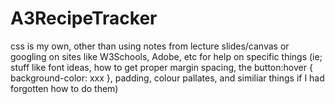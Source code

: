 # A3RecipeTracker
css is my own, other than using notes from lecture slides/canvas or googling on sites like W3Schools, Adobe, etc for help on specific things (ie; stuff like font ideas, how to get proper margin spacing, the button:hover { background-color: xxx }, padding, colour pallates, and similiar things if I had forgotten how to do them) 
